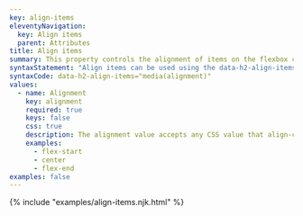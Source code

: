 ```yaml
---
key: align-items
eleventyNavigation:
  key: Align items
  parent: Attributes
title: Align items
summary: This property controls the alignment of items on the flexbox cross axis and the grid layout block axis.
syntaxStatement: "Align items can be used using the data-h2-align-items attribute and accepts 1 value:"
syntaxCode: data-h2-align-items="media(alignment)"
values:
  - name: Alignment
    key: alignment
    required: true
    keys: false
    css: true
    description: The alignment value accepts any CSS value that align-content will accept. Common examples are listed to give you an idea of the formatting.
    examples:
      - flex-start
      - center
      - flex-end
examples: false
---
```

{% include "examples/align-items.njk.html" %}